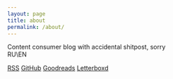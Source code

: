```yaml
---
layout: page
title: about
permalink: /about/
---
```

Content consumer blog with accidental shitpost, sorry  
RU\EN


[RSS](/feed.xml)
[GitHub](https://github.com/ummshsh)
[Goodreads](https://www.goodreads.com/user/show/91881550-ummshsh)
[Letterboxd](https://letterboxd.com/ummshsh/films/)